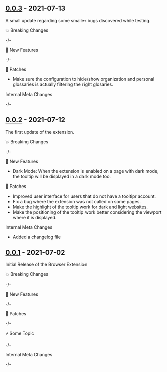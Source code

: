 ## [0.0.3](https://github.com/igeligel/tooltipr-extension/releases/tag/v0.0.3) - 2021-07-13

A small update regarding some smaller bugs discovered while testing.

💥 Breaking Changes

-/-

🚀 New Features

-/-

🐞 Patches

- Make sure the configuration to hide/show organization and personal glossaries is actually filtering the right glosaries.

Internal Meta Changes

-/-

## [0.0.2](https://github.com/igeligel/tooltipr-extension/releases/tag/v0.0.2) - 2021-07-12

The first update of the extension.

💥 Breaking Changes

-/-

🚀 New Features

- Dark Mode: When the extension is enabled on a page with dark mode, the tooltip will be displayed in a dark mode too.

🐞 Patches

- Improved user interface for users that do not have a tooltipr account.
- Fix a bug where the extension was not called on some pages.
- Make the highlight of the tooltip work for dark and light websites.
- Make the positioning of the tooltip work better considering the viewport where it is displayed.

Internal Meta Changes

- Added a changelog file

## [0.0.1](https://github.com/igeligel/tooltipr-extension/releases/tag/v0.0.1) - 2021-07-02

Initial Release of the Browser Extension

💥 Breaking Changes

-/-

🚀 New Features

-/-

🐞 Patches

-/-

⚡️ Some Topic

-/-

Internal Meta Changes

-/-
